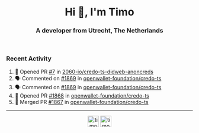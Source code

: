 <h1 align="center">Hi 👋, I'm Timo</h1>
<h3 align="center">A developer from Utrecht, The Netherlands</h3>
<br/>
<!-- https://github.com/rahuldkjain/github-profile-readme-generator --!>

<!--  <p align="left"><img src="https://github-readme-stats.vercel.app/api?username=timoglastra&show_icons=true&count_private=true&" alt="timoglastra" /></p> --!>

<!--
Github language stats
<p align="left"><img src="https://github-readme-stats.vercel.app/api/top-langs/?username=timoglastra&layout=compact" alt="timoglastra" /><p>
-->

<!-- Codestats language stats -->
<!-- <p align="left"><img src="https://codestats-readme.vercel.app/api/top-langs/?username=timoglastra&layout=compact&language_count=12" alt="timoglastra" /><p>    --!>
  
<h3>Recent Activity</h3>

<!--START_SECTION:activity-->
1. 💪 Opened PR [#7](https://github.com/2060-io/credo-ts-didweb-anoncreds/pull/7) in [2060-io/credo-ts-didweb-anoncreds](https://github.com/2060-io/credo-ts-didweb-anoncreds)
2. 🗣 Commented on [#1869](https://github.com/openwallet-foundation/credo-ts/issues/1869#issuecomment-2116720387) in [openwallet-foundation/credo-ts](https://github.com/openwallet-foundation/credo-ts)
3. 🗣 Commented on [#1869](https://github.com/openwallet-foundation/credo-ts/issues/1869#issuecomment-2116622559) in [openwallet-foundation/credo-ts](https://github.com/openwallet-foundation/credo-ts)
4. 💪 Opened PR [#1868](https://github.com/openwallet-foundation/credo-ts/pull/1868) in [openwallet-foundation/credo-ts](https://github.com/openwallet-foundation/credo-ts)
5. 🎉 Merged PR [#1867](https://github.com/openwallet-foundation/credo-ts/pull/1867) in [openwallet-foundation/credo-ts](https://github.com/openwallet-foundation/credo-ts)
<!--END_SECTION:activity-->

---

<p align="center">
<a href="https://twitter.com/timoglastra" target="blank"><img align="center" src="https://cdn.jsdelivr.net/npm/simple-icons@3.0.1/icons/twitter.svg" alt="timoglastra" height="30" width="30" /></a>
<a href="https://linkedin.com/in/timoglastra" target="blank"><img align="center" src="https://cdn.jsdelivr.net/npm/simple-icons@3.0.1/icons/linkedin.svg" alt="timoglastra" height="30" width="30" /></a>
</p>



